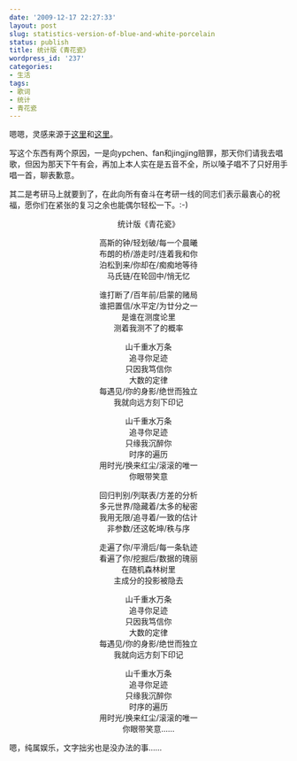 ```yaml
---
date: '2009-12-17 22:27:33'
layout: post
slug: statistics-version-of-blue-and-white-porcelain
status: publish
title: 统计版《青花瓷》
wordpress_id: '237'
categories:
- 生活
tags:
- 歌词
- 统计
- 青花瓷
---
```


嗯嗯，灵感来源于[这里](http://www.cos.name/bbs/read.php?tid=2664)和[这里](http://tieba.baidu.com/f?kz=610323497)。

写这个东西有两个原因，一是向ypchen、fan和jingjing赔罪，那天你们请我去唱歌，但因为那天下午有会，再加上本人实在是五音不全，所以嗓子唱不了只好用手唱一首，聊表歉意。

其二是考研马上就要到了，在此向所有奋斗在考研一线的同志们表示最衷心的祝福，愿你们在紧张的复习之余也能偶尔轻松一下。:-)

<p style="text-align: center;">统计版《青花瓷》</p>
<p style="text-align: center;">高斯的钟/轻划破/每一个晨曦<br />
布朗的桥/游走时/连着我和你<br />
泊松到来/你却在/痴痴地等待<br />
马氏链/在轮回中/悄无忆</p>
<p style="text-align: center;">谁打断了/百年前/启蒙的赌局<br />
谁把置信/水平定/为廿分之一<br />
是谁在测度论里<br />
测着我测不了的概率</p>
<p style="text-align: center;">山千重水万条<br />
追寻你足迹<br />
只因我笃信你<br />
大数的定律<br />
每遇见/你的身影/绝世而独立<br />
我就向远方刻下印记</p>
<p style="text-align: center;">山千重水万条<br />
追寻你足迹<br />
只缘我沉醉你<br />
时序的遍历<br />
用时光/换来红尘/滚滚的唯一<br />
你眼带笑意</p>
<p style="text-align: center;">回归判别/列联表/方差的分析<br />
多元世界/隐藏着/太多的秘密<br />
我用无限/追寻着/一致的估计<br />
非参数/还这乾坤/秩与序</p>
<p style="text-align: center;">走遍了你/平滑后/每一条轨迹<br />
看遍了你/挖掘后/数据的瑰丽<br />
在随机森林树里<br />
主成分的投影被隐去</p>
<p style="text-align: center;">山千重水万条<br />
追寻你足迹<br />
只因我笃信你<br />
大数的定律<br />
每遇见/你的身影/绝世而独立<br />
我就向远方刻下印记</p>
<p style="text-align: center;">山千重水万条<br />
追寻你足迹<br />
只缘我沉醉你<br />
时序的遍历<br />
用时光/换来红尘/滚滚的唯一<br />
你眼带笑意……</p>

嗯，纯属娱乐，文字拙劣也是没办法的事……
